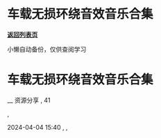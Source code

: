 # 车载无损环绕音效音乐合集

[**返回列表页**](/gzh/懒人手册)

小懒自动备份，仅供查阅学习

# 车载无损环绕音效音乐合集

__ 资源分享 , 41

,

2024-04-04 15:40 , ,

